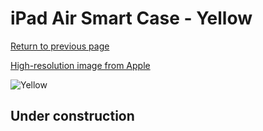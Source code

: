 # iPad Air Smart Case - Yellow

[Return to previous page](/ipad_air)

[High-resolution image from Apple](https://store.storeimages.cdn-apple.com/8756/as-images.apple.com/is/MF049?wid=4500&hei=4500&fmt=png)

<div style="width: 512px"><img src="/almost_uncompressed/MF049.webp" alt="Yellow"></div>

## Under construction
